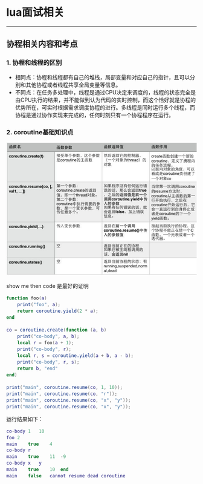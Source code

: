 # lua面试相关
------

## 协程相关内容和考点
### 1. 协程和线程的区别
  * 相同点：协程和线程都有自己的堆栈，局部变量和对应自己的指针，且可以分别和其他协程或者线程共享全局变量等信息。
  * 不同点：在任务多处理中，线程是通过CPU决定来调度的，线程的状态完全是由CPU执行的结果，并不能做到认为代码的实时控制，而这个恰好就是协程的优势所在，可实时根据需求调度协程的进行。多线程是同时运行多个线程，而协程是通过协作实现来完成的，任何时刻只有一个协程程序在运行。
 
### 2. coroutine基础知识点
![coroutine相关](https://raw.githubusercontent.com/littleBearJrue/MarkDownPhotos/master/coroutine.jpg)

show me then code 是最好的证明
```lua
function foo(a)
    print("foo", a);
    return coroutine.yield(2 * a);
end

co = coroutine.create(function (a, b)
    print("co-body", a, b);
    local r = foo(a + 1);
    print("co-body", r);
    local r, s = coroutine.yield(a + b, a - b);
    print("co-body", r, s);
    return b, "end"
end)

print("main", coroutine.resume(co, 1, 10));
print("main", coroutine.resume(co, "r"));
print("main", coroutine.resume(co, "x", "y"));
print("main", coroutine.resume(co, "x", "y"));
```
运行结果如下：
```lua
co-body	1	10
foo	2
main	true	4
co-body	r
main	true	11	-9
co-body	x	y
main	true	10	end
main	false	cannot resume dead coroutine
```
